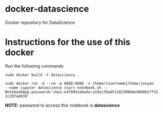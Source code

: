 # docker-datascience
Docker repository for DataScience

# Instructions for the use of this docker
Run the following commands 

`sudo docker build -t datascience .`

`sudo docker run -d --rm -p 8888:8888 -v /home/{username}/home/jovyan  --name jupyter datascience start-notebook.sh --NotebookApp.password='sha1:e478941e6ada:a19a170ad511823060de4868b2ff322c297add39'`

**NOTE:** password to access this notebook is **datascience**
